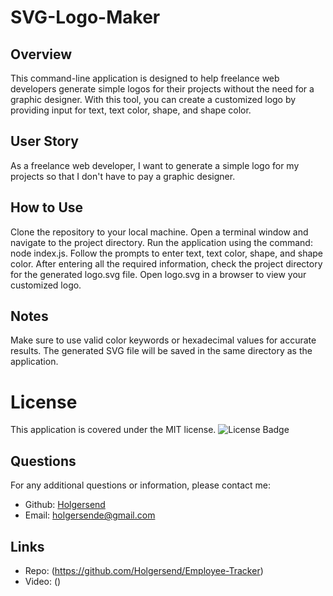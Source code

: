 # SVG-Logo-Maker

## Overview
This command-line application is designed to help freelance web developers generate simple logos for their projects without the need for a graphic designer. With this tool, you can create a customized logo by providing input for text, text color, shape, and shape color.

## User Story
As a freelance web developer, I want to generate a simple logo for my projects so that I don't have to pay a graphic designer.

## How to Use
Clone the repository to your local machine.
Open a terminal window and navigate to the project directory.
Run the application using the command: node index.js.
Follow the prompts to enter text, text color, shape, and shape color.
After entering all the required information, check the project directory for the generated logo.svg file.
Open logo.svg in a browser to view your customized logo.

## Notes
Make sure to use valid color keywords or hexadecimal values for accurate results.
The generated SVG file will be saved in the same directory as the application.

# License 
This application is covered under the MIT license.
![License Badge](https://img.shields.io/badge/License-MIT-green)

## Questions 
For any additional questions or information, please contact me:
- Github: [Holgersend](https://github.com/Holgersend)
- Email:  holgersende@gmail.com

## Links 
- Repo: (https://github.com/Holgersend/Employee-Tracker) 
- Video: ()
